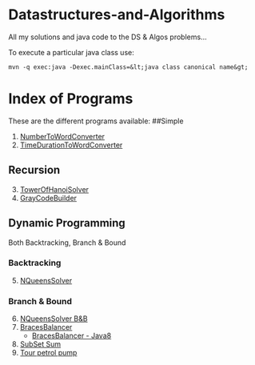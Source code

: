 # Datastructures-and-Algorithms
All my solutions and java code to the DS &amp; Algos problems...

To execute a particular java class use:

```
mvn -q exec:java -Dexec.mainClass=&lt;java class canonical name&gt;
```
# Index of Programs
These are the different programs available:
##Simple
1. [NumberToWordConverter](src/main/java/com/venkat/algos/simple/NumberToWordConverter.java)
2. [TimeDurationToWordConverter](src/main/java/com/venkat/algos/simple/TimeDurationToWordConverter.java)
## Recursion
3. [TowerOfHanoiSolver](src/main/java/com/venkat/algos/recursive/TowerOfHanoiSolver.java)
4. [GrayCodeBuilder](src/main/java/com/venkat/algos/recursive/GrayCodeBuilder.java)
## Dynamic Programming
Both Backtracking, Branch &amp; Bound
### Backtracking
5. [NQueensSolver](src/main/java/com/venkat/algos/dp/NQueensSolver.java)
### Branch &amp; Bound
6. [NQueensSolver B&amp;B](src/main/java/com/venkat/algos/dp/NQueensSolverBB.java)
7. [BracesBalancer](src/main/java/com/venkat/algos/dp/BracesBalancer.java)
    * [BracesBalancer - Java8](src/main/java/com/venkat/algos/dp/BracesBalancerJava8.java)
9. [SubSet Sum](src/main/java/com/venkat/algos/dp/SubSetSumSolver.java)
10. [Tour petrol pump](src/main/java/com/venkat/algos/dp/TourPetrolPumpSolver.java)
